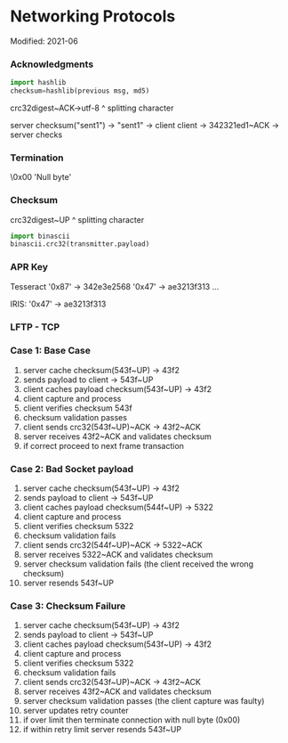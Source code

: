 # Networking Protocols

Modified: 2021-06

### Acknowledgments
```python
import hashlib
checksum=hashlib(previous msg, md5)
```
crc32digest~ACK->utf-8
        ^ splitting character

server checksum("sent1") -> "sent1" -> client
client -> 342321ed1~ACK -> server checks 

### Termination
\0x00 'Null byte'

### Checksum
crc32digest~UP
           ^ splitting character

```python
import binascii
binascii.crc32(transmitter.payload)
```

### APR Key
Tesseract
'0x87' -> 342e3e2568
'0x47' -> ae3213f313
...

IRIS:
'0x47' -> ae3213f313

### LFTP - TCP
### Case 1: Base Case
1. server cache checksum(543f~UP) -> 43f2 
2. sends payload to client -> 543f~UP
3. client caches payload checksum(543f~UP) -> 43f2
4. client capture and process
5. client verifies checksum 543f
6. checksum validation passes
7. client sends crc32(543f~UP)~ACK -> 43f2~ACK
8. server receives 43f2~ACK and validates checksum
9. if correct proceed to next frame transaction

### Case 2: Bad Socket payload
1. server cache checksum(543f~UP) -> 43f2 
2. sends payload to client -> 543f~UP
3. client caches payload checksum(544f~UP) -> 5322
4. client capture and process
5. client verifies checksum 5322
6. checksum validation fails
7. client sends crc32(544f~UP)~ACK -> 5322~ACK
8. server receives 5322~ACK and validates checksum
9. server checksum validation fails (the client received the wrong checksum)
11. server resends 543f~UP

### Case 3: Checksum Failure
1. server cache checksum(543f~UP) -> 43f2 
2. sends payload to client -> 543f~UP
3. client caches payload checksum(543f~UP) -> 43f2
4. client capture and process
5. client verifies checksum 5322
6. checksum validation fails
7. client sends crc32(543f~UP)~ACK -> 43f2~ACK
8. server receives 43f2~ACK and validates checksum
9. server checksum validation passes (the client capture was faulty) 
10. server updates retry counter
11. if over limit then terminate connection with null byte (0x00) 
12. if within retry limit server resends 543f~UP